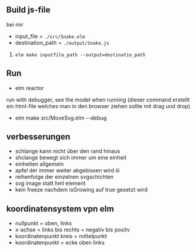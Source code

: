 ## Build js-file
bei mir
- input_file = `./src/Snake.elm`
- destination_path = `./output/Snake.js`

1. `elm make inputfile_path --output=destinatio_path`

## Run 
- elm reactor

run with debugger, see the model when running (dieser command erstellt ein html-file welches man in den browser ziehen sollte mit drag und drop)
- elm make src/MoveSvg.elm --debug 

## verbesserungen
- schlange kann nicht über den rand hinaus
- shclange bewegt sich immer um eine einheit
- einheiten allgemein
- apfel der immer weiter abgebissen wird iii
- reihenfolge der einzelnen svgschichten
- svg image statt hml element
- kein freeze nachdem isGrowing auf true gesetzt wird

## koordinatensystem vpn elm
- nullpunkt = oben, links
- x-achse = links bis rechts = negativ bis positv
- koordinatenpunkt kreis = mittelpunkt
- koordinatenpunkt = ecke oben links
